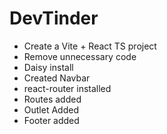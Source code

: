 # DevTinder

- Create a Vite + React TS project
- Remove unnecessary code
- Daisy install
- Created Navbar
- react-router installed
- Routes added
- Outlet Added
- Footer added
